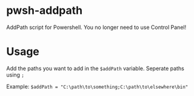 # pwsh-addpath
AddPath script for Powershell. You no longer need to use Control Panel!
# Usage
Add the paths you want to add in the `$addPath` variable. Seperate paths using `;`

Example: ```$addPath = "C:\path\to\something;C:\path\to\elsewhere\bin"```
